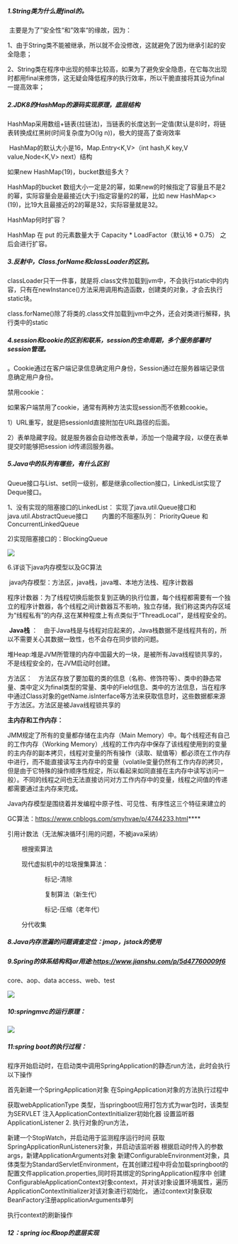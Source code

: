 ##### 1.String类为什么是final的。

​	主要是为了”安全性“和”效率“的缘故，因为：

​	1、由于String类不能被继承，所以就不会没修改，这就避免了因为继承引起的安全隐患；

​	2、String类在程序中出现的频率比较高，如果为了避免安全隐患，在它每次出现时都用final来修饰，这无疑会降低程序的执行效率，所以干脆直接将其设为final一提高效率；

##### 2.JDK8的HashMap的源码实现原理，底层结构

​	HashMap采用数组+链表(拉链法)，当链表的长度达到一定值(默认是8)时，将链表转换成红黑树(时间复杂度为O(lg n))，极大的提高了查询效率

​	HashMap的默认大小是16，Map.Entry<K,V>（int hash,K key,V value,Node<K,V> next）结构

如果new HashMap(19)，bucket数组多大？

HashMap的bucket 数组大小一定是2的幂，如果new的时候指定了容量且不是2的幂，实际容量会是最接近(大于)指定容量的2的幂，比如 new HashMap<>(19)，比19大且最接近的2的幂是32，实际容量就是32。

HashMap何时扩容？

HashMap 在 put 的元素数量大于 Capacity * LoadFactor（默认16 * 0.75） 之后会进行扩容。

##### 3.反射中，Class.forName和classLoader的区别。

​	classLoader只干一件事，就是将.class文件加载到jvm中，不会执行static中的内容，只有在newInstance()方法采用调用构造函数，创建类的对象，才会去执行static块。

​	class.forName()除了将类的.class文件加载到jvm中之外，还会对类进行解释，执行类中的static

##### 4.session和cookie的区别和联系，session的生命周期，多个服务部署时session管理。

。Cookie通过在客户端记录信息确定用户身份，Session通过在服务器端记录信息确定用户身份。

禁用cookie：

如果客户端禁用了cookie，通常有两种方法实现session而不依赖cookie。

1）URL重写，就是把sessionId直接附加在URL路径的后面。

2）表单隐藏字段。就是服务器会自动修改表单，添加一个隐藏字段，以便在表单提交时能够把session id传递回服务器。

##### 5.Java中的队列有哪些，有什么区别

​	Queue接口与List、set同一级别，都是继承collection接口，LinkedList实现了Deque接口。

1、没有实现的阻塞接口的LinkedList： 实现了java.util.Queue接口和java.util.AbstractQueue接口
　　内置的不阻塞队列： PriorityQueue 和 ConcurrentLinkedQueue

2)实现阻塞接口的：BlockingQueue

![](/images/java队列.png)

6.详谈下java内存模型以及GC算法

​	java内存模型：方法区，java栈，java堆、本地方法栈、程序计数器

​	程序计数器：为了线程切换后能恢复到正确的执行位置，每个线程都需要有一个独立的程序计数器，各个线程之间计数器互不影响，独立存储，我们称这类内存区域为“线程私有”的内存,这在某种程度上有点类似于“ThreadLocal”，是线程安全的。

​	**Java栈** ：　由于Java栈是与线程对应起来的，Java栈数据不是线程共有的，所以不需要关心其数据一致性，也不会存在同步锁的问题。

​	堆Heap:堆是JVM所管理的内存中国最大的一块，是被所有Java线程锁共享的，不是线程安全的，在JVM启动时创建。

方法区：　方法区存放了要加载的类的信息（名称、修饰符等）、类中的静态常量、类中定义为final类型的常量、类中的Field信息、类中的方法信息，当在程序中通过Class对象的getName.isInterface等方法来获取信息时，这些数据都来源于方法区。方法区是被Java线程锁共享的

**主内存和工作内存：**

JMM规定了所有的变量都存储在主内存（Main Memory）中。每个线程还有自己的工作内存（Working Memory）,线程的工作内存中保存了该线程使用到的变量的主内存的副本拷贝，线程对变量的所有操作（读取、赋值等）都必须在工作内存中进行，而不能直接读写主内存中的变量（volatile变量仍然有工作内存的拷贝，但是由于它特殊的操作顺序性规定，所以看起来如同直接在主内存中读写访问一般）。不同的线程之间也无法直接访问对方工作内存中的变量，线程之间值的传递都需要通过主内存来完成。

 Java内存模型是围绕着并发编程中原子性、可见性、有序性这三个特征来建立的

GC算法：<https://www.cnblogs.com/smyhvae/p/4744233.html>****

引用计数法（无法解决循环引用的问题，不被java采纳）

​    　　根搜索算法

​    　　现代虚拟机中的垃圾搜集算法：

　　　　　　标记-清除

　　　　　　复制算法（新生代）

　　　　　　标记-压缩（老年代）

​    　　分代收集

##### 8.Java内存泄漏的问题调查定位：jmap，jstack的使用

##### 9.Spring的体系结构和jar用途:<https://www.jianshu.com/p/5d47760009f6>

core、aop、data access、web、test

![](/images/spring体系结构.webp)

##### 10:springmvc的运行原理：

![](/images/springmvc原理图.png)

##### 11:spring boot的执行过程：

程序开始启动时，在启动类中调用SpringApplication的静态run方法，此时会执行以下操作

首先新建一个SpringApplication对象
在SpingApplication对象的方法执行过程中

获取webApplicationType 类型，当springboot应用打包方式为war包时，该类型 为SERVLET
注入ApplicationContextInitializer初始化器
设置监听器ApplicationListener
       2. 执行对象的run方法，

新建一个StopWatch，并启动用于监测程序运行时间
获取SpringApplicationRunListeners对象，并启动该监听器
根据启动时传入的参数args，新建ApplicationArguments对象
新建ConfigurableEnvironment对象，具体类型为StandardServletEnvironment，在其创建过程中将会加载springboot的配置文件application.properties,同时将其绑定的SpringApplication程序中
创建ConfigurableApplicationContext对象context，并对该对象设置环境属性，遍历ApplicationContextInitializer对该对象进行初始化，
通过context对象获取BeanFactory注册applicationArguments单列

执行context的刷新操作

##### 12：spring ioc和aop的底层实现

